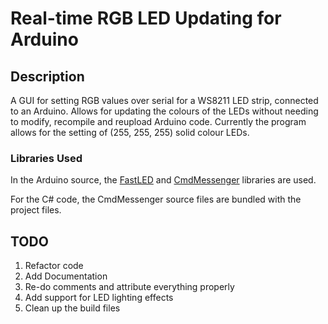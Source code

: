 # Real-time RGB LED Updating for Arduino

## Description

A GUI for setting RGB values over serial for a WS8211 LED strip, connected to an Arduino. Allows for updating the colours of the LEDs without needing to modify, recompile and reupload Arduino code. Currently the program allows for the setting of (255, 255, 255) solid colour LEDs.

### Libraries Used

In the Arduino source, the [FastLED](http://fastled.io/) and [CmdMessenger](https://github.com/thijse/Arduino-CmdMessenger) libraries are used.

For the C# code, the CmdMessenger source files are bundled with the project files.

## TODO

1. Refactor code
2. Add Documentation
3. Re-do comments and attribute everything properly
4. Add support for LED lighting effects
5. Clean up the build files

